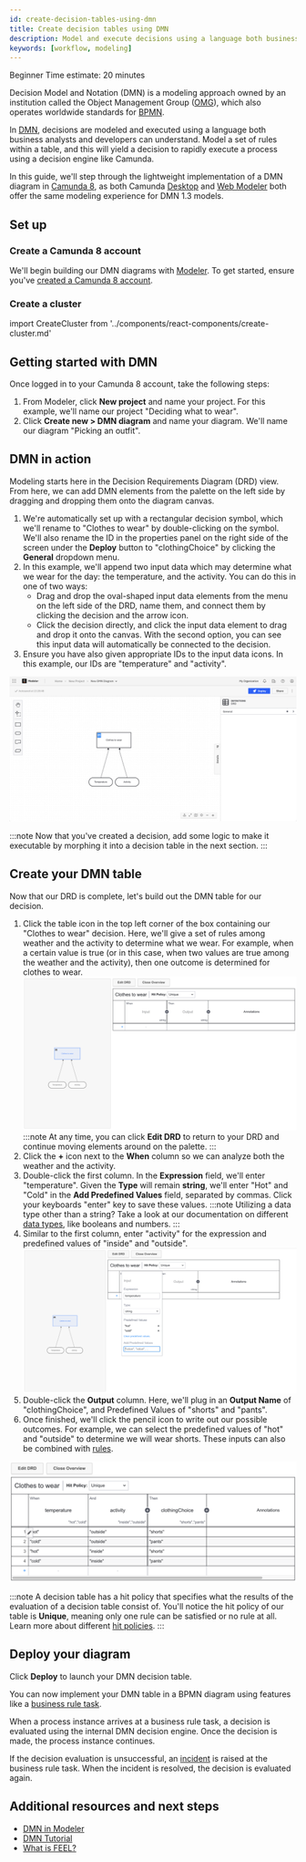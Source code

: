 ```yaml
---
id: create-decision-tables-using-dmn
title: Create decision tables using DMN
description: Model and execute decisions using a language both business analysts and developers can understand.
keywords: [workflow, modeling]
---
```


<span class="badge badge--beginner">Beginner</span>
<span class="badge badge--medium">Time estimate: 20 minutes</span>

Decision Model and Notation (DMN) is a modeling approach owned by an institution called the Object Management Group ([OMG](https://www.omg.org/)), which also operates worldwide standards for [BPMN](./automating-a-process-using-bpmn.md).

In [DMN](../components/modeler/dmn/dmn.md), decisions are modeled and executed using a language both business analysts and developers can understand. Model a set of rules within a table, and this will yield a decision to rapidly execute a process using a decision engine like Camunda.

In this guide, we'll step through the lightweight implementation of a DMN diagram in [Camunda 8](../components/concepts/what-is-camunda-8.md), as both Camunda [Desktop](../components/modeler/desktop-modeler/index.md) and [Web Modeler](../components/modeler/about-modeler.md) both offer the same modeling experience for DMN 1.3 models.

## Set up

### Create a Camunda 8 account

We'll begin building our DMN diagrams with [Modeler](../components/modeler/about-modeler.md). To get started, ensure you've [created a Camunda 8 account](./create-account.md).

### Create a cluster

import CreateCluster from '../components/react-components/create-cluster.md'

<CreateCluster/>

## Getting started with DMN

Once logged in to your Camunda 8 account, take the following steps:

1. From Modeler, click **New project** and name your project. For this example, we'll name our project "Deciding what to wear".
2. Click **Create new > DMN diagram** and name your diagram. We'll name our diagram "Picking an outfit".

## DMN in action

Modeling starts here in the Decision Requirements Diagram (DRD) view. From here, we can add DMN elements from the palette on the left side by dragging and dropping them onto the diagram canvas.

1. We're automatically set up with a rectangular decision symbol, which we'll rename to "Clothes to wear" by double-clicking on the symbol. We'll also rename the ID in the properties panel on the right side of the screen under the **Deploy** button to "clothingChoice" by clicking the **General** dropdown menu.
2. In this example, we'll append two input data which may determine what we wear for the day: the temperature, and the activity. You can do this in one of two ways:
   - Drag and drop the oval-shaped input data elements from the menu on the left side of the DRD, name them, and connect them by clicking the decision and the arrow icon.
   - Click the decision directly, and click the input data element to drag and drop it onto the canvas. With the second option, you can see this input data will automatically be connected to the decision.
3. Ensure you have also given appropriate IDs to the input data icons. In this example, our IDs are "temperature" and "activity".

![dmn model example](./img/dmn-model-example.png)

:::note
Now that you've created a decision, add some logic to make it executable by morphing it into a decision table in the next section.
:::

## Create your DMN table

Now that our DRD is complete, let's build out the DMN table for our decision.

1. Click the table icon in the top left corner of the box containing our "Clothes to wear" decision. Here, we'll give a set of rules among weather and the activity to determine what we wear. For example, when a certain value is true (or in this case, when two values are true among the weather and the activity), then one outcome is determined for clothes to wear.
   ![dmn blank table](./img/dmn-table-blank.png)
   :::note
   At any time, you can click **Edit DRD** to return to your DRD and continue moving elements around on the palette.
   :::
2. Click the **+** icon next to the **When** column so we can analyze both the weather and the activity.
3. Double-click the first column. In the **Expression** field, we'll enter "temperature". Given the **Type** will remain **string**, we'll enter "Hot" and "Cold" in the **Add Predefined Values** field, separated by commas. Click your keyboards "enter" key to save these values.
   :::note
   Utilizing a data type other than a string? Take a look at our documentation on different [data types](../components/modeler/dmn/dmn-data-types.md), like booleans and numbers.
   :::
4. Similar to the first column, enter "activity" for the expression and predefined values of "inside" and "outside".
   ![dmn table example](./img/dmn-table-example.png)
5. Double-click the **Output** column. Here, we'll plug in an **Output Name** of "clothingChoice", and Predefined Values of "shorts" and "pants".
6. Once finished, we'll click the pencil icon to write out our possible outcomes. For example, we can select the predefined values of "hot" and "outside" to determine we will wear shorts. These inputs can also be combined with [rules](../components/modeler/dmn/decision-table-rule.md).

![completed dmn table](./img/dmn-table-complete-example.png)

:::note
A decision table has a hit policy that specifies what the results of the evaluation of a decision table consist of. You'll notice the hit policy of our table is **Unique**, meaning only one rule can be satisfied or no rule at all. Learn more about different [hit policies](../components/modeler/dmn/decision-table-hit-policy.md).
:::

## Deploy your diagram

Click **Deploy** to launch your DMN decision table.

You can now implement your DMN table in a BPMN diagram using features like a [business rule task](../components/modeler/bpmn/business-rule-tasks/business-rule-tasks.md).

When a process instance arrives at a business rule task, a decision is evaluated using the internal DMN decision engine. Once the decision is made, the process instance continues.

If the decision evaluation is unsuccessful, an [incident](../components/concepts/incidents.md) is raised at the business rule task. When the incident is resolved, the decision is evaluated again.

## Additional resources and next steps

- [DMN in Modeler](../components/modeler/dmn/dmn.md)
- [DMN Tutorial](https://camunda.com/dmn/#introduction-overview)
- [What is FEEL?](../components/modeler/feel/what-is-feel.md)
